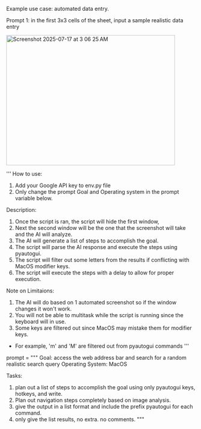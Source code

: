 Example use case: automated data entry.

Prompt 1: in the first 3x3 cells of the sheet, input a sample realistic data entry

<img width="448" height="346" alt="Screenshot 2025-07-17 at 3 06 25 AM" src="https://github.com/user-attachments/assets/c055405b-8b17-43c1-82a3-c43437cb6ff4" />


'''
How to use:
1. Add your Google API key to env.py file
2. Only change the prompt Goal and Operating system in the prompt variable below.

Description:
1. Once the script is ran, the script will hide the first window,
2. Next the second window will be the one that the screenshot will take and the AI will analyze.
3. The AI will generate a list of steps to accomplish the goal.
4. The script will parse the AI response and execute the steps using pyautogui.
5. The script will filter out some letters from the results if conflicting with MacOS modifier keys.
6. The script will execute the steps with a delay to allow for proper execution.

Note on Limitaions:
1. The AI will do based on 1 automated screenshot so if the window changes it won't work.
2. You will not be able to multitask while the script is running since the keyboard will in use.
3. Some keys are filtered out since MacOS may mistake them for modifier keys.
 - For example, 'm' and 'M' are filtered out from pyautogui commands
'''

prompt = """
Goal: access the web address bar and search for a random realistic search query
Operating System: MacOS

Tasks:
1. plan out a list of steps to accomplish the goal using only pyautogui keys, hotkeys, and write.
2. Plan out navigation steps completely based on image analysis.
3. give the output in a list format and include the prefix pyautogui for each command.
4. only give the list results, no extra. no comments.
"""
